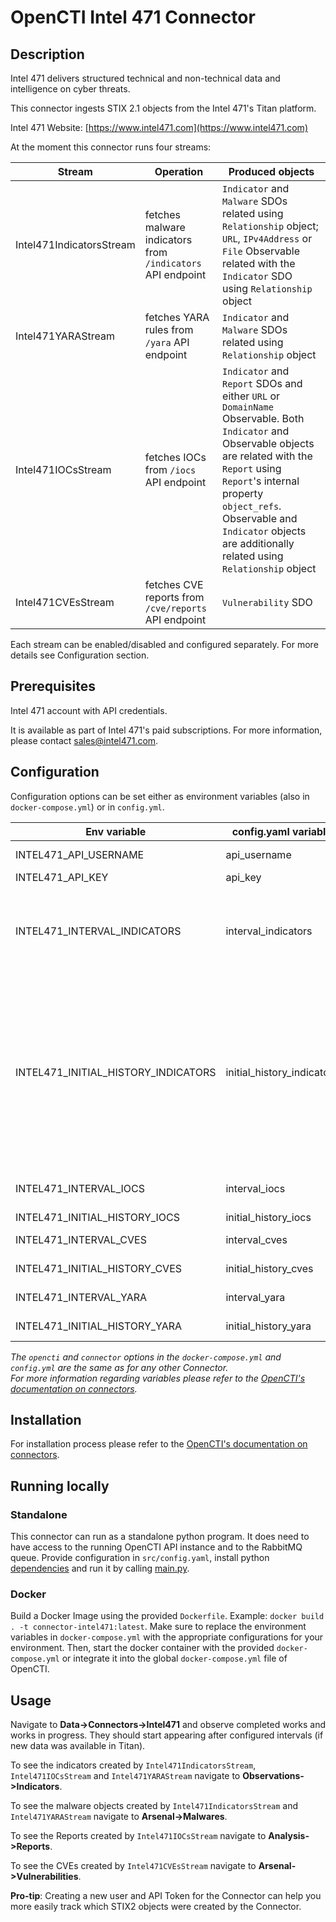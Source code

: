 # OpenCTI Intel 471 Connector

## Description

Intel 471 delivers structured technical and non-technical data and intelligence on cyber threats.

This connector ingests STIX 2.1 objects from the Intel 471's Titan platform.

Intel 471 Website: [https://www.intel471.com](https://www.intel471.com)

At the moment this connector runs four streams:

| Stream                | Operation                                             | Produced objects
|-----------------------|-------------------------------------------------------|--------------------------------------------------
| Intel471IndicatorsStream | fetches malware indicators from `/indicators` API endpoint | `Indicator` and `Malware` SDOs related using `Relationship` object; `URL`, `IPv4Address` or `File` Observable related with the `Indicator` SDO using `Relationship` object
| Intel471YARAStream | fetches YARA rules from `/yara` API endpoint          | `Indicator` and `Malware` SDOs related using `Relationship` object
| Intel471IOCsStream | fetches IOCs from `/iocs` API endpoint                | `Indicator` and `Report` SDOs and either `URL` or `DomainName` Observable. Both `Indicator` and Observable objects are related with the `Report` using `Report`'s internal property `object_refs`. Observable and `Indicator` objects are additionally related using `Relationship` object
| Intel471CVEsStream | fetches CVE reports from `/cve/reports` API endpoint  | `Vulnerability` SDO

Each stream can be enabled/disabled and configured separately. For more details see Configuration section.

## Prerequisites 

Intel 471 account with API credentials.

It is available as part of Intel 471's paid subscriptions. For more information, please contact sales@intel471.com.

## Configuration

Configuration options can be set either as environment variables (also in `docker-compose.yml`) or in `config.yml`.

| Env variable                        | config.yaml variable       | Description
| ------------------------------------|----------------------------|--------------------------------------------------
| INTEL471_API_USERNAME               | api_username               | Titan API username
| INTEL471_API_KEY                    | api_key                    | Titan API key
| INTEL471_INTERVAL_INDICATORS        | interval_indicators        | How often should malware indicators be fetched (in minutes). If not set the stream won't be enabled.
| INTEL471_INITIAL_HISTORY_INDICATORS | initial_history_indicators | Initial date (in epoch milliseconds UTC, e.g. 1643989649000) from which the malware indicators should be fetched on connector's first run. If not set they will be fetched from connector's start date (no historical ones).
| INTEL471_INTERVAL_IOCS              | interval_iocs              | Ditto, but for IOCs (Indicators of compromise).
| INTEL471_INITIAL_HISTORY_IOCS       | initial_history_iocs       | Ditto, but for IOCs.
| INTEL471_INTERVAL_CVES              | interval_cves              | Ditto, but for CVE reports.
| INTEL471_INITIAL_HISTORY_CVES       | initial_history_cves       | Ditto, but for CVE reports.
| INTEL471_INTERVAL_YARA              | interval_yara              | Ditto, but for YARA rules.
| INTEL471_INITIAL_HISTORY_YARA       | initial_history_yara       | Ditto, but for YARA rules.

_The `opencti` and `connector` options in the `docker-compose.yml` and `config.yml` are the same as for any other Connector.   
For more information regarding variables please refer to 
the [OpenCTI's documentation on connectors](https://www.notion.so/Connectors-4586c588462d4a1fb5e661f2d9837db8)._

## Installation

For installation process please refer to the [OpenCTI's documentation on connectors](https://www.notion.so/Connectors-4586c588462d4a1fb5e661f2d9837db8).

## Running locally

### Standalone

This connector can run as a standalone python program. It does need to have access to the running OpenCTI API instance
and to the RabbitMQ queue. Provide configuration in `src/config.yaml`, install python [dependencies](src/requirements.txt) and run it by calling [main.py](src/main.py).

### Docker

Build a Docker Image using the provided `Dockerfile`. Example: `docker build . -t connector-intel471:latest`.
Make sure to replace the environment variables in `docker-compose.yml` with the appropriate configurations for your environment.
Then, start the docker container with the provided `docker-compose.yml` or integrate it into the global `docker-compose.yml` file of OpenCTI.

## Usage

Navigate to **Data->Connectors->Intel471** and observe completed works and works in progress. They should start appearing after 
configured intervals (if new data was available in Titan).

To see the indicators created by `Intel471IndicatorsStream`, `Intel471IOCsStream` and `Intel471YARAStream` navigate to **Observations->Indicators**.

To see the malware objects created by `Intel471IndicatorsStream` and `Intel471YARAStream` navigate to **Arsenal->Malwares**.

To see the Reports created by `Intel471IOCsStream` navigate to **Analysis->Reports**.

To see the CVEs created by `Intel471CVEsStream` navigate to **Arsenal->Vulnerabilities**.


**Pro-tip**: Creating a new user and API Token for the Connector can help you more easily track which STIX2 objects were created by the Connector.